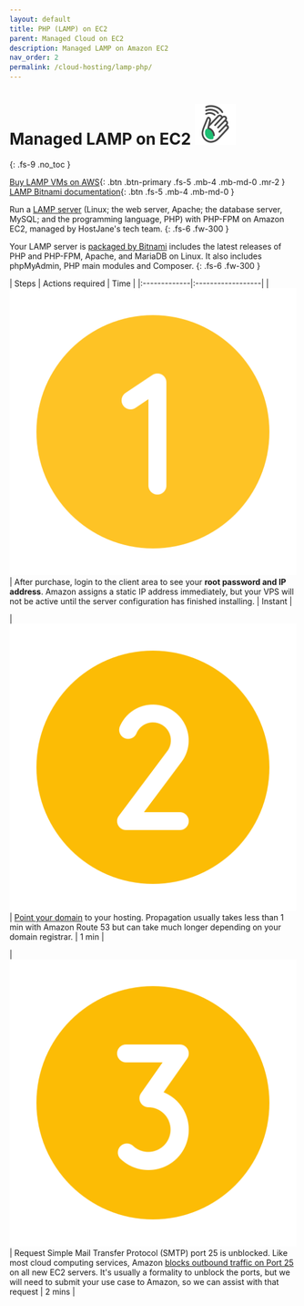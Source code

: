 ```yaml
---
layout: default
title: PHP (LAMP) on EC2
parent: Managed Cloud on EC2
description: Managed LAMP on Amazon EC2
nav_order: 2
permalink: /cloud-hosting/lamp-php/
---
```


# Managed LAMP on EC2 ![](/assets/wave.svg)
{: .fs-9 .no_toc }

[Buy LAMP VMs on AWS](https://cloud.hostjane.com/cloud/){: .btn .btn-primary .fs-5 .mb-4 .mb-md-0 .mr-2 } [LAMP Bitnami documentation](https://docs.bitnami.com/aws/infrastructure/lamp/){: .btn .fs-5 .mb-4 .mb-md-0 }

Run a [LAMP server](https://aws.amazon.com/what-is/lamp-stack/) (Linux; the web server, Apache; the database server, MySQL; and the programming language, PHP) with PHP-FPM on Amazon EC2, managed by HostJane's tech team.
{: .fs-6 .fw-300 }

<span class="green">Your LAMP server is [packaged by Bitnami](https://aws.amazon.com/marketplace/pp/prodview-6g3gzfcih6dvu) includes the latest releases of PHP and PHP-FPM, Apache, and MariaDB on Linux. It also includes phpMyAdmin, PHP main modules and Composer.</span>
{: .fs-6 .fw-300 }

| Steps       | Actions required    | Time |
|:-------------|:------------------|
|   ![](/assets/one.svg)          | After purchase, login to the client area to see your **root password and IP address**. Amazon assigns a static IP address immediately, but your VPS will not be active until the server configuration has finished installing. | Instant |

| ![](/assets/two.svg)  | [Point your domain](/point-your-domain/) to your hosting. Propagation usually takes less than 1 min with Amazon Route 53 but can take much longer depending on your domain registrar.  | 1 min |

| ![](/assets/three.svg)  | Request Simple Mail Transfer Protocol (SMTP) port 25 is unblocked. Like most cloud computing services, Amazon [blocks outbound traffic on Port 25](https://docs.aws.amazon.com/AWSEC2/latest/UserGuide/ec2-resource-limits.html#port-25-throttle) on all new EC2 servers. It's usually a formality to unblock the ports, but we will need to submit your use case to Amazon, so we can assist with that request | 2 mins |